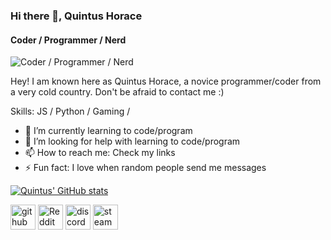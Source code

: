 ### Hi there 👋, Quintus Horace
#### Coder / Programmer / Nerd
![Coder / Programmer / Nerd](https://i.pinimg.com/originals/de/4f/5d/de4f5d547a599bd6680c4a1dd1ba4843.jpg)

Hey! I am known here as Quintus Horace, a novice programmer/coder from a very cold country. Don't be afraid to contact me :)

Skills: JS / Python / Gaming /

- 🌱 I’m currently learning to code/program 
- 🤔 I’m looking for help with learning to code/program 
- 📫 How to reach me: Check my links 
- ⚡ Fun fact: I love when random people send me messages 

[![Quintus' GitHub stats](https://github-readme-stats.vercel.app/api?username=SirQuintusHorace)](https://github.com/anuraghazra/github-readme-stats)

[<img src='https://cdn.jsdelivr.net/npm/simple-icons@3.0.1/icons/github.svg' alt='github' height='40'>](https://github.com/SirQuintusHorace)  [<img src='https://cdn.jsdelivr.net/npm/simple-icons@3.0.1/icons/reddit.svg' alt='Reddit' height='40'>](https://www.reddit.com/user/SirQuintusHorace)  [<img src='https://cdn.jsdelivr.net/npm/simple-icons@3.0.1/icons/discord.svg' alt='discord' height='40'>](https://discordapp.com/users/997886138519912468)  [<img src='https://cdn.jsdelivr.net/npm/simple-icons@3.0.1/icons/steam.svg' alt='steam' height='40'>](https://steamcommunity.com/id/MrPickleBean/)  
